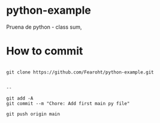 # python-example
Pruena de python - class sum,

# How to commit

```

git clone https://github.com/Fearoht/python-example.git


--

git add -A
git commit --m "Chore: Add first main py file" 

git push origin main

```
